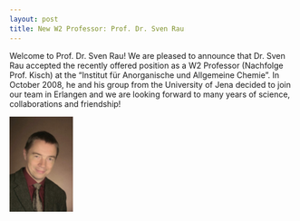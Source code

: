 ```yaml
---
layout: post
title: New W2 Professor: Prof. Dr. Sven Rau
---
```


Welcome to Prof. Dr. Sven Rau! 
We are pleased to announce that Dr. Sven Rau accepted the recently offered position as a W2 Professor (Nachfolge Prof. Kisch) at the “Institut für Anorganische und Allgemeine Chemie”. 
In October 2008, he and his group from the University of Jena decided to join our team in Erlangen and we are looking forward to many years of science, collaborations and friendship!

![Prof. Dr. Sven Rau](img/Bild_Rau.jpg)